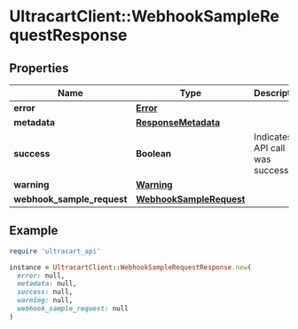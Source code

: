 # UltracartClient::WebhookSampleRequestResponse

## Properties

| Name | Type | Description | Notes |
| ---- | ---- | ----------- | ----- |
| **error** | [**Error**](Error.md) |  | [optional] |
| **metadata** | [**ResponseMetadata**](ResponseMetadata.md) |  | [optional] |
| **success** | **Boolean** | Indicates if API call was successful | [optional] |
| **warning** | [**Warning**](Warning.md) |  | [optional] |
| **webhook_sample_request** | [**WebhookSampleRequest**](WebhookSampleRequest.md) |  | [optional] |

## Example

```ruby
require 'ultracart_api'

instance = UltracartClient::WebhookSampleRequestResponse.new(
  error: null,
  metadata: null,
  success: null,
  warning: null,
  webhook_sample_request: null
)
```

